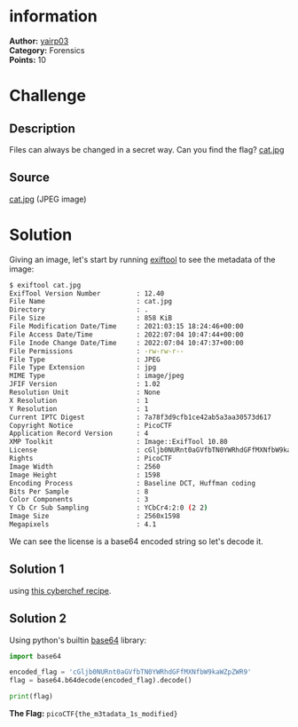 # information
**Author:** [yairp03](https://github.com/yairp03)  
**Category:** Forensics  
**Points:**  10

# Challenge
## Description
Files can always be changed in a secret way. Can you find the flag? [cat.jpg](./cat.jpg)
## Source
[cat.jpg](./cat.jpg) (JPEG image)

# Solution
Giving an image, let's start by running [exiftool](https://linux.die.net/man/1/exiftool) to see the metadata of the image:
```sh
$ exiftool cat.jpg
ExifTool Version Number         : 12.40
File Name                       : cat.jpg
Directory                       : .
File Size                       : 858 KiB
File Modification Date/Time     : 2021:03:15 18:24:46+00:00
File Access Date/Time           : 2022:07:04 10:47:44+00:00
File Inode Change Date/Time     : 2022:07:04 10:47:37+00:00
File Permissions                : -rw-rw-r--
File Type                       : JPEG
File Type Extension             : jpg
MIME Type                       : image/jpeg
JFIF Version                    : 1.02
Resolution Unit                 : None
X Resolution                    : 1
Y Resolution                    : 1
Current IPTC Digest             : 7a78f3d9cfb1ce42ab5a3aa30573d617
Copyright Notice                : PicoCTF
Application Record Version      : 4
XMP Toolkit                     : Image::ExifTool 10.80
License                         : cGljb0NURnt0aGVfbTN0YWRhdGFfMXNfbW9kaWZpZWR9
Rights                          : PicoCTF
Image Width                     : 2560
Image Height                    : 1598
Encoding Process                : Baseline DCT, Huffman coding
Bits Per Sample                 : 8
Color Components                : 3
Y Cb Cr Sub Sampling            : YCbCr4:2:0 (2 2)
Image Size                      : 2560x1598
Megapixels                      : 4.1
```  
We can see the license is a base64 encoded string so let's decode it.
## Solution 1
using [this cyberchef recipe](https://gchq.github.io/CyberChef/#recipe=From_Base64('A-Za-z0-9%2B/%3D',true,false)).
## Solution 2
Using python's builtin [base64](https://docs.python.org/3/library/base64.html) library:
```py
import base64

encoded_flag = 'cGljb0NURnt0aGVfbTN0YWRhdGFfMXNfbW9kaWZpZWR9'
flag = base64.b64decode(encoded_flag).decode()

print(flag)
```

**The Flag:** `picoCTF{the_m3tadata_1s_modified}`
